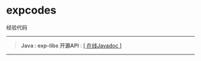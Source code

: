 # expcodes
经验代码

------
> <b>Java&nbsp;:&nbsp;exp-libs&nbsp;开源API</b>&nbsp;:&nbsp;<a target="_black" href="https://lyy289065406.github.io/api-online/">[ 在线Javadoc ]</a>
------
